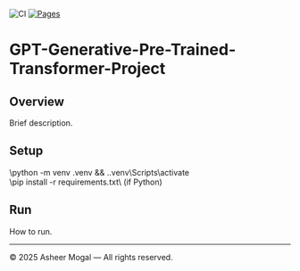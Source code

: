 ﻿![CI](https://github.com/Asheermogal/GPT-Generative-Pre-Trained-Transformer-Project/actions/workflows/pages.yml/badge.svg) [![Pages](https://img.shields.io/badge/GitHub%20Pages-live-brightgreen)](https://Asheermogal.github.io/GPT-Generative-Pre-Trained-Transformer-Project/)

# GPT-Generative-Pre-Trained-Transformer-Project

## Overview
Brief description.

## Setup
\python -m venv .venv && .\.venv\Scripts\activate\
\pip install -r requirements.txt\ (if Python)

## Run
How to run.

---
© 2025 Asheer Mogal — All rights reserved.


